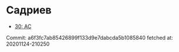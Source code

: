 # Садриев
- [30: AC](30.md)

Commit: a6f3fc7ab85426899f133d9e7dabcda5b1085840
 fetched at: 20201124-210250
